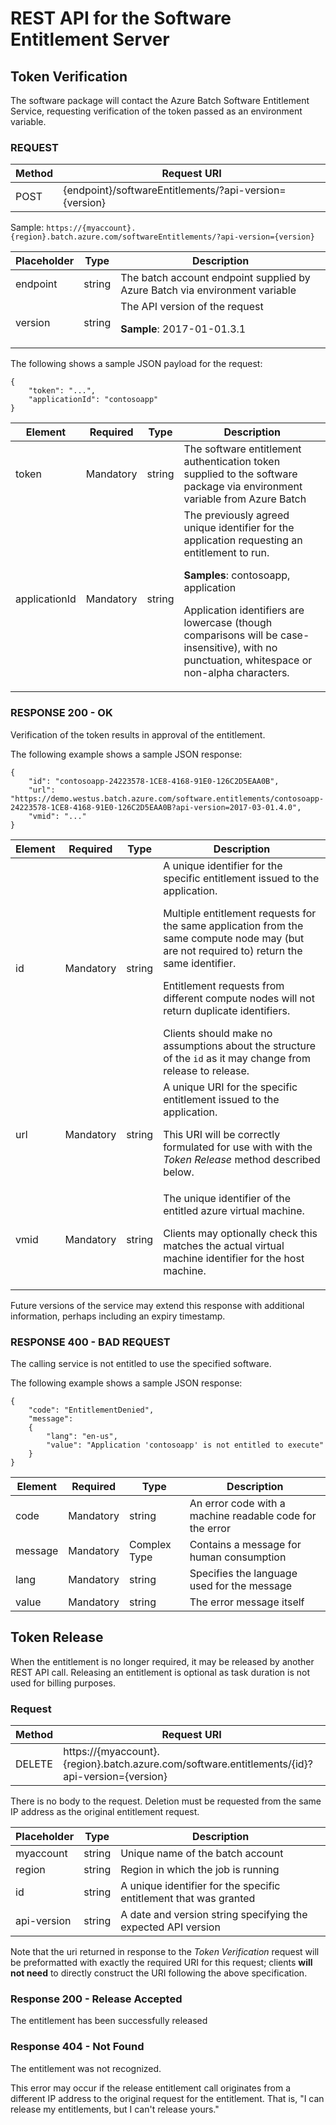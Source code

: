 # REST API for the Software Entitlement Server

## Token Verification

The software package will contact the Azure Batch Software Entitlement Service, requesting verification of the token passed as an environment variable.

### REQUEST

| Method | Request URI                                            |
| ------ | ------------------------------------------------------ |
| POST   | {endpoint}/softwareEntitlements/?api-version={version} |

Sample: `https://{myaccount}.{region}.batch.azure.com/softwareEntitlements/?api-version={version}`

| Placeholder | Type           | Description                                                                 |
| ----------- | -------------- | --------------------------------------------------------------------------- |
| endpoint    | string         | The batch account endpoint supplied by Azure Batch via environment variable |
| version     | string         | The API version of the request <p/> **Sample**: 2017-01-01.3.1              |

The following shows a sample JSON payload for the request:
```
{
    "token": "...",
    "applicationId": "contosoapp"
}
```

| Element       | Required  | Type   | Description                                                                                                                                                                                                                                                                     |
| ------------- | --------- | ------ | ------------------------------------------------------------------------------------------------------------------------------------------------------------------------------------------------------------------------------------------------------------------------------- |
| token         | Mandatory | string | The software entitlement authentication token supplied to the software package via environment variable from Azure Batch                                                                                                                                                        |
| applicationId | Mandatory | string | The previously agreed unique identifier for the application requesting an entitlement to run. <p/> **Samples**: contosoapp, application <p/> Application identifiers are lowercase (though comparisons will be case-insensitive), with no punctuation, whitespace or non-alpha characters. |

### RESPONSE 200 - OK

Verification of the token results in approval of the entitlement.

The following example shows a sample JSON response:
```
{
    "id": "contosoapp-24223578-1CE8-4168-91E0-126C2D5EAA0B",
    "url": "https://demo.westus.batch.azure.com/software.entitlements/contosoapp-24223578-1CE8-4168-91E0-126C2D5EAA0B?api-version=2017-03-01.4.0",
    "vmid": "..."
}
```

| Element | Required  | Type   | Description                                                                                                                                                                                                                                                                                                                                                                                                                                  |
| ------- | --------- | ------ | -------------------------------------------------------------------------------------------------------------------------------------------------------------------------------------------------------------------------------------------------------------------------------------------------------------------------------------------------------------------------------------------------------------------------------------------- |
| id      | Mandatory | string | A unique identifier for the specific entitlement issued to the application. <p/> Multiple entitlement requests for the same application from the same compute node may (but are not required to) return the same identifier. <p/> Entitlement requests from different compute nodes will not return duplicate identifiers. </p> Clients should make no assumptions about the structure of the `id` as it may change from release to release. |
| url     | Mandatory | string | A unique URI for the specific entitlement issued to the application. <p/> This URI will be correctly formulated for use with with the *Token Release* method described below.                                                                                                                                                                                                                                                                |
| vmid    | Mandatory | string | The unique identifier of the entitled azure virtual machine. <p/> Clients may optionally check this matches the actual virtual machine identifier for the host machine.                                                                                                                                                                                                                                                                      |

Future versions of the service may extend this response with additional information, perhaps including an expiry timestamp.

### RESPONSE 400 - BAD REQUEST

The calling service is not entitled to use the specified software.

The following example shows a sample JSON response:
```
{
    "code": "EntitlementDenied",
    "message":
    {
        "lang": "en-us",
        "value": "Application 'contosoapp' is not entitled to execute"
    }
}
```

| Element | Required  | Type         | Description                                              |
| ------- | --------- | ------------ | -------------------------------------------------------- |
| code    | Mandatory | string       | An error code with a machine readable code for the error |
| message | Mandatory | Complex Type | Contains a message for human consumption                 |
| lang    | Mandatory | string       | Specifies the language used for the message              |
| value   | Mandatory | string       | The error message itself                                 |

## Token Release 

When the entitlement is no longer required, it may be released by another REST API call. Releasing an entitlement is optional as task duration is not used for billing purposes.

### Request

| Method | Request URI                                                                                   |
| ------ | --------------------------------------------------------------------------------------------- |
| DELETE | https://{myaccount}.{region}.batch.azure.com/software.entitlements/{id}?api-version={version} |

There is no body to the request. Deletion must be requested from the same IP address as the original entitlement request.

| Placeholder | Type   | Description                                                       |
| ----------- | ------ | ----------------------------------------------------------------- |
| myaccount   | string | Unique name of the batch account                                  |
| region      | string | Region in which the job is running                                |
| id          | string | A unique identifier for the specific entitlement that was granted |
| api-version | string | A date and version string specifying the expected API version     |

Note that the uri returned in response to the *Token Verification* request will be preformatted with exactly the required URI for this request; clients **will not need** to directly construct the URI following the above specification.

### Response 200 - Release Accepted

The entitlement has been successfully released

### Response 404 - Not Found

The entitlement was not recognized.

This error may occur if the release entitlement call originates from a different IP address to the original request for the entitlement. That is, "I can release my entitlements, but I can't release yours."
